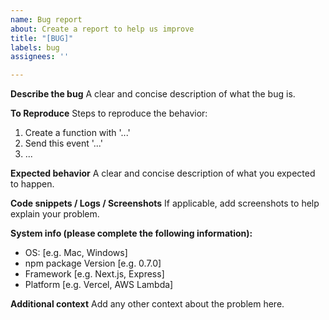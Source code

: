 ```yaml
---
name: Bug report
about: Create a report to help us improve
title: "[BUG]"
labels: bug
assignees: ''

---
```


**Describe the bug**
A clear and concise description of what the bug is.

**To Reproduce**
Steps to reproduce the behavior:
1. Create a function with '...'
2. Send this event '...'
3. ...

**Expected behavior**
A clear and concise description of what you expected to happen.

**Code snippets / Logs / Screenshots**
If applicable, add screenshots to help explain your problem.

**System info (please complete the following information):**
 - OS: [e.g. Mac, Windows]
 - npm package Version [e.g. 0.7.0]
 - Framework [e.g. Next.js, Express] 
 - Platform [e.g. Vercel, AWS Lambda]

**Additional context**
Add any other context about the problem here.
